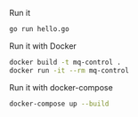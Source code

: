 Run it

```bash
go run hello.go
```

Run it with Docker

```bash
docker build -t mq-control .
docker run -it --rm mq-control
```

Run it with docker-compose

```bash
docker-compose up --build
```